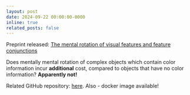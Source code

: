 ```yaml
---
layout: post
date: 2024-09-22 00:00:00-0000
inline: true
related_posts: false
---
```


Preprint released:
[The mental rotation of visual features and feature conjunctions](https://osf.io/preprints/psyarxiv/ntsxg)

Does mentally mental rotation of complex objects which contain color information incur **additional** cost, compared to objects that 
have no color information? **Apparently not!** 

Related GitHub repository: 
[here](https://github.com/EitanHemed/aw-mr-ms/). Also - docker image available!